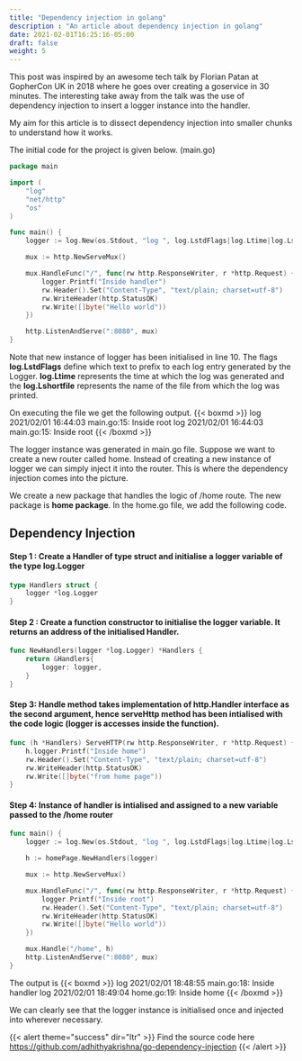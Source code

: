 ```yaml
---
title: "Dependency injection in golang"
description : "An article about dependency injection in golang"
date: 2021-02-01T16:25:16-05:00
draft: false
weight: 5
---
```


This post was inspired by an awesome tech talk by Florian Patan at GopherCon UK in 2018 where he goes over creating a goservice in 30 minutes. The interesting take away from the talk was the use of dependency injection to insert a logger instance into the handler.

My aim for this article is to dissect dependency injection into smaller chunks to understand how it works.

The initial code for the project is given below. (main.go)
```Go
package main

import (
	"log"
	"net/http"
	"os"
)

func main() {
	logger := log.New(os.Stdout, "log ", log.LstdFlags|log.Ltime|log.Lshortfile)

	mux := http.NewServeMux()

	mux.HandleFunc("/", func(rw http.ResponseWriter, r *http.Request) {
		logger.Printf("Inside handler")
		rw.Header().Set("Content-Type", "text/plain; charset=utf-8")
		rw.WriteHeader(http.StatusOK)
		rw.Write([]byte("Hello world"))
	})

	http.ListenAndServe(":8080", mux)
}
```
Note that new instance of logger has been initialised in line 10. 
The flags **log.LstdFlags** define which text to prefix to each log entry generated by the Logger. 
**log.Ltime** represents the time at which the log was generated and the **log.Lshortfile** represents the name of the file from which the log was printed.

On executing the file we get the following output.
{{< boxmd >}}
log 2021/02/01 16:44:03 main.go:15: Inside root
log 2021/02/01 16:44:03 main.go:15: Inside root
{{< /boxmd >}}

The logger instance was generated in main.go file. Suppose we want to create a new router called home. Instead of creating a new instance of logger we can simply inject it into the router. This is where the dependency injection comes into the picture.

We create a new package that handles the logic of /home route. The new package is **home package**. In the home.go file, we add the following code.

## Dependency Injection 

#### Step 1 : Create a Handler of type struct and initialise a logger variable of the type log.Logger

```GO
type Handlers struct {
	logger *log.Logger
}
```

#### Step 2 : Create a function constructor to initialise the logger variable. It returns an address of the initialised Handler.

```GO
func NewHandlers(logger *log.Logger) *Handlers {
	return &Handlers{
		logger: logger,
	}
}
```

#### Step 3: Handle method takes implementation of http.Handler interface as the second argument, hence serveHttp method has been intialised with the code logic (logger is accesses inside the function).

```GO
func (h *Handlers) ServeHTTP(rw http.ResponseWriter, r *http.Request) {
	h.logger.Printf("Inside home")
	rw.Header().Set("Content-Type", "text/plain; charset=utf-8")
	rw.WriteHeader(http.StatusOK)
	rw.Write([]byte("from home page"))
}
```

#### Step 4: Instance of handler is intialised and assigned to a new variable passed to the /home router

```GO
func main() {
	logger := log.New(os.Stdout, "log ", log.LstdFlags|log.Ltime|log.Lshortfile)

	h := homePage.NewHandlers(logger)

	mux := http.NewServeMux()

	mux.HandleFunc("/", func(rw http.ResponseWriter, r *http.Request) {
		logger.Printf("Inside root")
		rw.Header().Set("Content-Type", "text/plain; charset=utf-8")
		rw.WriteHeader(http.StatusOK)
		rw.Write([]byte("Hello world"))
	})

	mux.Handle("/home", h)
	http.ListenAndServe(":8080", mux)
}
```

The output is 
{{< boxmd >}}
log 2021/02/01 18:48:55 main.go:18: Inside handler
log 2021/02/01 18:49:04 home.go:19: Inside home
{{< /boxmd >}}

We can clearly see that the logger instance is initialised once and injected into wherever necessary.

{{< alert theme="success" dir="ltr" >}}
Find the source code here https://github.com/adhithyakrishna/go-dependency-injection
{{< /alert >}}